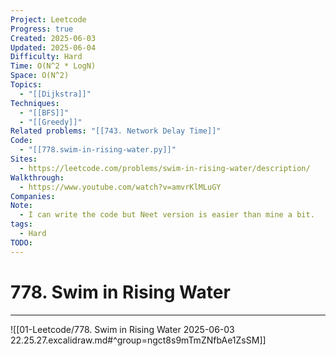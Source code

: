 ```yaml
---
Project: Leetcode
Progress: true
Created: 2025-06-03
Updated: 2025-06-04
Difficulty: Hard
Time: O(N^2 * LogN)
Space: O(N^2)
Topics:
  - "[[Dijkstra]]"
Techniques:
  - "[[BFS]]"
  - "[[Greedy]]"
Related problems: "[[743. Network Delay Time]]"
Code:
  - "[[778.swim-in-rising-water.py]]"
Sites:
  - https://leetcode.com/problems/swim-in-rising-water/description/
Walkthrough:
  - https://www.youtube.com/watch?v=amvrKlMLuGY
Companies: 
Note:
  - I can write the code but Neet version is easier than mine a bit.
tags:
  - Hard
TODO: 
---
```

# 778. Swim in Rising Water
---

![[01-Leetcode/778. Swim in Rising Water 2025-06-03 22.25.27.excalidraw.md#^group=ngct8s9mTmZNfbAe1ZsSM]]